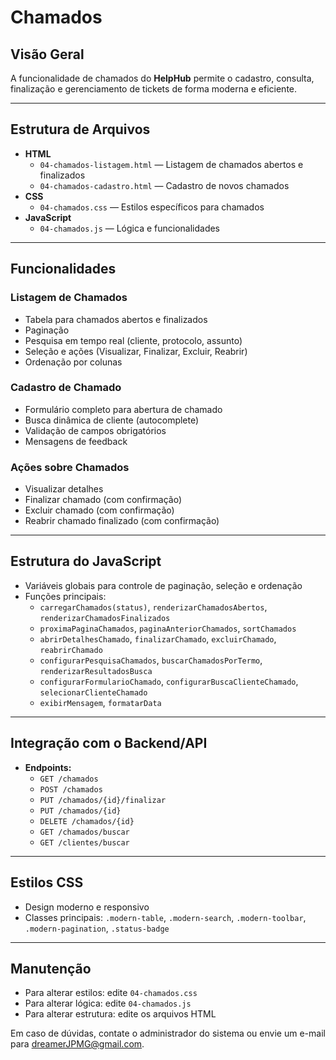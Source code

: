 # Chamados

## Visão Geral

A funcionalidade de chamados do **HelpHub** permite o cadastro, consulta, finalização e gerenciamento de tickets de forma moderna e eficiente.

---

## Estrutura de Arquivos

- **HTML**
  - `04-chamados-listagem.html` — Listagem de chamados abertos e finalizados
  - `04-chamados-cadastro.html` — Cadastro de novos chamados
- **CSS**
  - `04-chamados.css` — Estilos específicos para chamados
- **JavaScript**
  - `04-chamados.js` — Lógica e funcionalidades

---

## Funcionalidades

### Listagem de Chamados

- Tabela para chamados abertos e finalizados
- Paginação
- Pesquisa em tempo real (cliente, protocolo, assunto)
- Seleção e ações (Visualizar, Finalizar, Excluir, Reabrir)
- Ordenação por colunas

### Cadastro de Chamado

- Formulário completo para abertura de chamado
- Busca dinâmica de cliente (autocomplete)
- Validação de campos obrigatórios
- Mensagens de feedback

### Ações sobre Chamados

- Visualizar detalhes
- Finalizar chamado (com confirmação)
- Excluir chamado (com confirmação)
- Reabrir chamado finalizado (com confirmação)

---

## Estrutura do JavaScript

- Variáveis globais para controle de paginação, seleção e ordenação
- Funções principais:
  - `carregarChamados(status)`, `renderizarChamadosAbertos`, `renderizarChamadosFinalizados`
  - `proximaPaginaChamados`, `paginaAnteriorChamados`, `sortChamados`
  - `abrirDetalhesChamado`, `finalizarChamado`, `excluirChamado`, `reabrirChamado`
  - `configurarPesquisaChamados`, `buscarChamadosPorTermo`, `renderizarResultadosBusca`
  - `configurarFormularioChamado`, `configurarBuscaClienteChamado`, `selecionarClienteChamado`
  - `exibirMensagem`, `formatarData`

---

## Integração com o Backend/API

- **Endpoints:**
  - `GET /chamados`
  - `POST /chamados`
  - `PUT /chamados/{id}/finalizar`
  - `PUT /chamados/{id}`
  - `DELETE /chamados/{id}`
  - `GET /chamados/buscar`
  - `GET /clientes/buscar`

---

## Estilos CSS

- Design moderno e responsivo
- Classes principais: `.modern-table`, `.modern-search`, `.modern-toolbar`, `.modern-pagination`, `.status-badge`

---

## Manutenção

- Para alterar estilos: edite `04-chamados.css`
- Para alterar lógica: edite `04-chamados.js`
- Para alterar estrutura: edite os arquivos HTML

Em caso de dúvidas, contate o administrador do sistema ou envie um e-mail para dreamerJPMG@gmail.com. 